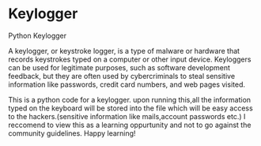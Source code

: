 # Keylogger
Python Keylogger

A keylogger, or keystroke logger, is a type of malware or hardware that records keystrokes typed on a computer or other input device. Keyloggers can be used for legitimate purposes, such as software development feedback, but they are often used by cybercriminals to steal sensitive information like passwords, credit card numbers, and web pages visited.

This is a python code for a keylogger. upon running this,all the information typed on the keyboard will be stored into the file which will be easy access to the hackers.(sensitive information like mails,account passwords etc.)
I reccomend to view this as a learning oppurtunity and not to go against the community guidelines.
Happy learning!
